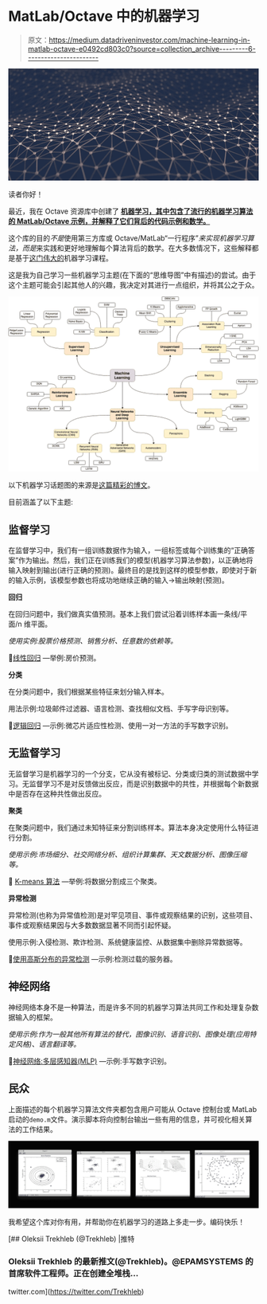 # MatLab/Octave 中的机器学习

> 原文：<https://medium.datadriveninvestor.com/machine-learning-in-matlab-octave-e0492cd803c0?source=collection_archive---------6----------------------->

![](img/6bb9d915161831be88d7ab35895dfb3a.png)

读者你好！

最近，我在 Octave 资源库中创建了 [**机器学习，其中包含了流行的机器学习算法的 MatLab/Octave 示例，并解释了它们背后的代码示例和数学。**](https://github.com/trekhleb/machine-learning-octave)

这个库的目的*不是*使用第三方库或 Octave/MatLab“一行程序”*来实现机器学习算法，而是*来实践和更好地理解每个算法背后的数学。在大多数情况下，这些解释都是基于[这门伟大的](https://www.coursera.org/learn/machine-learning)机器学习课程。

这是我为自己学习一些机器学习主题(在下面的“思维导图”中有描述)的尝试。由于这个主题可能会引起其他人的兴趣，我决定对其进行一点组织，并将其公之于众。

![](img/4b0546403a1436ced32b6ba2d06e55eb.png)

以下机器学习话题图的来源是[这篇精彩的博文](https://vas3k.ru/blog/machine_learning/)。

目前涵盖了以下主题:

## 监督学习

在监督学习中，我们有一组训练数据作为输入，一组标签或每个训练集的“正确答案”作为输出。然后，我们正在训练我们的模型(机器学习算法参数)，以正确地将输入映射到输出(进行正确的预测)。最终目的是找到这样的模型参数，即使对于新的输入示例，该模型参数也将成功地继续正确的输入→输出映射(预测)。

**回归**

在回归问题中，我们做真实值预测。基本上我们尝试沿着训练样本画一条线/平面/n 维平面。

*使用实例:股票价格预测、销售分析、任意数的依赖等。*

🤖[线性回归](https://github.com/trekhleb/machine-learning-octave/blob/master/linear-regression) —举例:房价预测。

**分类**

在分类问题中，我们根据某些特征来划分输入样本。

用法示例:垃圾邮件过滤器、语言检测、查找相似文档、手写字母识别等。

🤖[逻辑回归](https://github.com/trekhleb/machine-learning-octave/blob/master/logistic-regression) —示例:微芯片适应性检测、使用一对一方法的手写数字识别。

## 无监督学习

无监督学习是机器学习的一个分支，它从没有被标记、分类或归类的测试数据中学习。无监督学习不是对反馈做出反应，而是识别数据中的共性，并根据每个新数据中是否存在这种共性做出反应。

**聚类**

在聚类问题中，我们通过未知特征来分割训练样本。算法本身决定使用什么特征进行分割。

*使用示例:市场细分、社交网络分析、组织计算集群、天文数据分析、图像压缩等。*

🤖 [K-means 算法](https://github.com/trekhleb/machine-learning-octave/blob/master/k-means) —举例:将数据分割成三个聚类。

**异常检测**

异常检测(也称为异常值检测)是对罕见项目、事件或观察结果的识别，这些项目、事件或观察结果因与大多数数据显著不同而引起怀疑。

使用示例:入侵检测、欺诈检测、系统健康监控、从数据集中删除异常数据等。

🤖[使用高斯分布的异常检测](https://github.com/trekhleb/machine-learning-octave/blob/master/anomaly-detection) —示例:检测过载的服务器。

## 神经网络

神经网络本身不是一种算法，而是许多不同的机器学习算法共同工作和处理复杂数据输入的框架。

*使用示例:作为一般其他所有算法的替代，图像识别、语音识别、图像处理(应用特定风格)、语言翻译等。*

🤖[神经网络:多层感知器(MLP)](https://github.com/trekhleb/machine-learning-octave/blob/master/neural-network) —示例:手写数字识别。

## 民众

上面描述的每个机器学习算法文件夹都包含用户可能从 Octave 控制台或 MatLab 启动的`demo.m`文件。演示脚本将向控制台输出一些有用的信息，并可视化相关算法的工作结果。

![](img/ee1b467952701ef1ddf02a2f9f672808.png)

我希望这个库对你有用，并帮助你在机器学习的道路上多走一步。编码快乐！

[](https://twitter.com/Trekhleb) [## Oleksii Trekhleb (@Trekhleb) |推特

### Oleksii Trekhleb 的最新推文(@Trekhleb)。@EPAMSYSTEMS 的首席软件工程师。正在创建全堆栈…

twitter.com](https://twitter.com/Trekhleb)